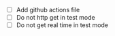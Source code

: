 - [ ] Add github actions file
- [ ] Do not http get in test mode
- [ ] Do not get real time in test mode
